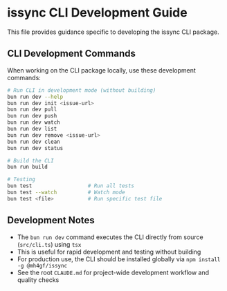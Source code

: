 # issync CLI Development Guide

This file provides guidance specific to developing the issync CLI package.

## CLI Development Commands

When working on the CLI package locally, use these development commands:

```bash
# Run CLI in development mode (without building)
bun run dev --help
bun run dev init <issue-url>
bun run dev pull
bun run dev push
bun run dev watch
bun run dev list
bun run dev remove <issue-url>
bun run dev clean
bun run dev status

# Build the CLI
bun run build

# Testing
bun test                  # Run all tests
bun test --watch          # Watch mode
bun test <file>           # Run specific test file
```

## Development Notes

- The `bun run dev` command executes the CLI directly from source (`src/cli.ts`) using `tsx`
- This is useful for rapid development and testing without building
- For production use, the CLI should be installed globally via `npm install -g @mh4gf/issync`
- See the root `CLAUDE.md` for project-wide development workflow and quality checks
